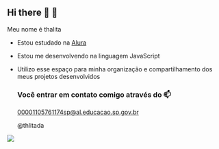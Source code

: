 ## Hi there 👋 💙

Meu nome é thalita

- Estou estudado na [Alura](https://www.alura.com.br)
- Estou me desenvolvendo na linguagem JavaScript
- Utilizo esse espaço para minha organização e compartilhamento dos meus projetos desenvolvidos

  ### Você entrar em contato comigo através do 📫

  00001105761174sp@al.educacao.sp.gov.br
  
  @thlitada

![](https://media.tenor.com/y0NFqdYzlLIAAAAM/beauty-and-the-beast-library.gif)
